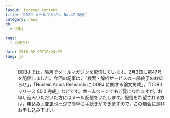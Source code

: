 ```yaml
---
layout: indexed_content
title: 'DDBJ メールマガジン No.47 配信'
category: news
db:
  - ddbj

tags:
  - お知らせ

date: 2010-02-03T10:24:29
lang: ja
---
```


<dl>
    <dd>DDBJ では，隔月でメールマガジンを配信しています。2月3日に第47号を配信しました。今回の記事は，「検索・解析サービスの一部終了のお知らせ」，「Nucleic Acids Research に DDBJ に関する論文掲載」，「DDBJ リリース 80.0 完成」などです。ホームページでもご覧になれますが，お申し込みいただいた方にはメール配信をいたします。配信を希望される方は，<a href="/subscribe-ddbj.html">申込み・変更ページ</a>で簡単に手続きができますので，この機会に是非お申し込み下さい。 </dd>
</dl>
